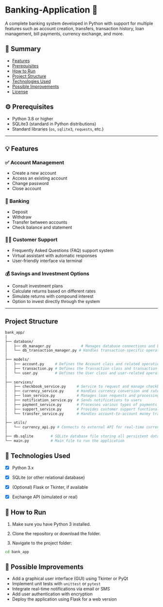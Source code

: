 # Banking-Application  🏦


A complete banking system developed in Python with support for multiple features such as account creation, transfers, transaction history, loan management, bill payments, currency exchange, and more.

## 📂 Summary

- [Features](#features)
- [Prerequisites](#prerequisites)
- [How to Run](#how-to-run)
- [Project Structure](#project-structure)
- [Technologies Used](#technologies-used)
- [Possible Improvements](#possible-improvements)
- [License](#license)

## ⚙️ Prerequisites

- Python 3.8 or higher
- SQLite3 (standard in Python distributions)
- Standard libraries (`os`, `sqlite3`, `requests`, etc.)

---

## 💡 Features

### ✅ Account Management
- Create a new account
- Access an existing account
- Change password
- Close account

### 💸 Banking
- Deposit
- Withdraw
- Transfer between accounts
- Check balance and statement

### 🧑‍💼 Customer Support
- Frequently Asked Questions (FAQ) support system
- Virtual assistant with automatic responses
- User-friendly interface via terminal

### 💰 Savings and Investment Options
- Consult investment plans
- Calculate returns based on different rates
- Simulate returns with compound interest
- Option to invest directly through the system

---

## Project Structure

```bash
bank_app/
│
├── database/
│   ├── db_manager.py              # Manages database connections and basic operations
│   └── db_transaction_manager.py # Handles transaction-specific operations in the database
│
├── models/
│   ├── account.py     # Defines the Account class and related operations
│   ├── transaction.py # Defines the Transaction class and transaction logic
│   └── user.py        # Defines the User class and user-related operations
│
├── services/
│   ├── checkbook_service.py     # Service to request and manage checkbooks
│   ├── currency_service.py      # Handles currency conversion and rates
│   ├── loan_service.py          # Manages loan requests and processing
│   ├── notification_service.py  # Sends notifications to users
│   ├── payment_service.py       # Processes various types of payments
│   ├── support_service.py       # Provides customer support functionalities
│   └── transfer_service.py      # Handles account-to-account money transfers
│
├── utils/
│   └── currency_api.py # Connects to external API for real-time currency rates
│
├── db.sqlite        # SQLite database file storing all persistent data
└── main.py          # Main file to run the application
```

## 🧪 Technologies Used

- [x] Python 3.x

- [x] SQLite (or other relational database)

- [x] (Optional) Flask or Tkinter, if available

- [x] Exchange API (simulated or real)

## 🚀 How to Run

1. Make sure you have Python 3 installed.

2. Clone the repository or download the folder.

3. Navigate to the project folder:

```bash
cd bank_app
```

## 🔧 Possible Improvements

- Add a graphical user interface (GUI) using Tkinter or PyQt
- Implement unit tests with `unittest` or `pytest`
- Integrate real-time notifications via email or SMS
- Add user authentication with encryption
- Deploy the application using Flask for a web version

